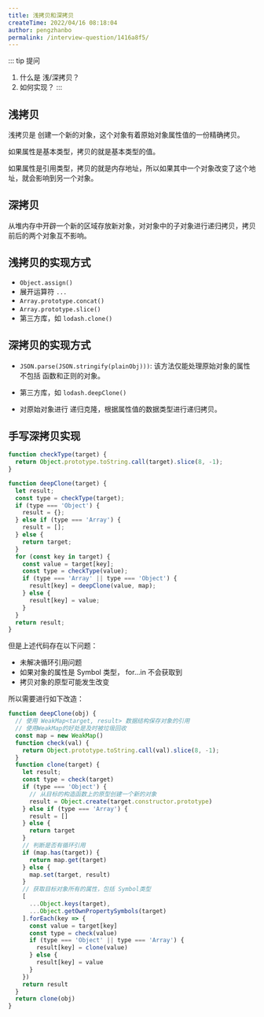 ```yaml
---
title: 浅拷贝和深拷贝
createTime: 2022/04/16 08:18:04
author: pengzhanbo
permalink: /interview-question/1416a8f5/
---
```


::: tip 提问

1. 什么是 浅/深拷贝？
2. 如何实现？
:::

## 浅拷贝

浅拷贝是 创建一个新的对象，这个对象有着原始对象属性值的一份精确拷贝。

如果属性是基本类型，拷贝的就是基本类型的值。

如果属性是引用类型，拷贝的就是内存地址，所以如果其中一个对象改变了这个地址，就会影响到另一个对象。

## 深拷贝

从堆内存中开辟一个新的区域存放新对象，对对象中的子对象进行递归拷贝，拷贝前后的两个对象互不影响。

## 浅拷贝的实现方式

- `Object.assign()`
- 展开运算符 `...`
- `Array.prototype.concat()`
- `Array.prototype.slice()`
- 第三方库，如 `lodash.clone()`

## 深拷贝的实现方式

- `JSON.parse(JSON.stringify(plainObj)))`:
  该方法仅能处理原始对象的属性不包括 函数和正则的对象。

- 第三方库，如 `lodash.deepClone()`

- 对原始对象进行 递归克隆，根据属性值的数据类型进行递归拷贝。

## 手写深拷贝实现

``` js
function checkType(target) {
  return Object.prototype.toString.call(target).slice(8, -1);
}

function deepClone(target) {
  let result;
  const type = checkType(target);
  if (type === 'Object') {
    result = {};
  } else if (type === 'Array') {
    result = [];
  } else {
    return target;
  }
  for (const key in target) {
    const value = target[key];
    const type = checkType(value);
    if (type === 'Array' || type === 'Object') {
      result[key] = deepClone(value, map);
    } else {
      result[key] = value;
    }
  }
  return result;
}
```

但是上述代码存在以下问题：

- 未解决循环引用问题
- 如果对象的属性是 Symbol 类型， for...in 不会获取到
- 拷贝对象的原型可能发生改变

所以需要进行如下改造：

``` js
function deepClone(obj) {
  // 使用 WeakMap<target, result> 数据结构保存对象的引用
  // 使用WeakMap的好处是及时被垃圾回收
  const map = new WeakMap()
  function check(val) {
    return Object.prototype.toString.call(val).slice(8, -1);
  }
  function clone(target) {
    let result;
    const type = check(target)
    if (type === 'Object') {
      // 从目标的构造函数上的原型创建一个新的对象
      result = Object.create(target.constructor.prototype)
    } else if (type === 'Array') {
      result = []
    } else {
      return target
    }
    // 判断是否有循环引用
    if (map.has(target)) {
      return map.get(target)
    } else {
      map.set(target, result)
    }
    // 获取目标对象所有的属性，包括 Symbol类型
    [
      ...Object.keys(target),
      ...Object.getOwnPropertySymbols(target)
    ].forEach(key => {
      const value = target[key]
      const type = check(value)
      if (type === 'Object' || type === 'Array') {
        result[key] = clone(value)
      } else {
        result[key] = value
      }
    })
    return result
  }
  return clone(obj)
}
```

